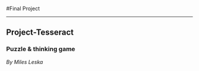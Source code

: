 #Final Project
__________________

## Project-Tesseract
###   Puzzle & thinking game 
*By Miles Leska*
